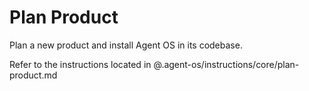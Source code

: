 # Plan Product

Plan a new product and install Agent OS in its codebase.

Refer to the instructions located in @.agent-os/instructions/core/plan-product.md